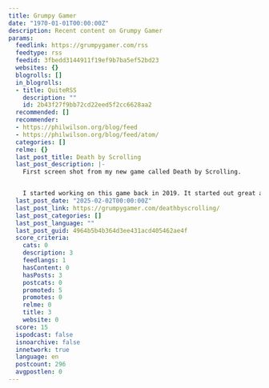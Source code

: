 ```yaml
---
title: Grumpy Gamer
date: "1970-01-01T00:00:00Z"
description: Recent content on Grumpy Gamer
params:
  feedlink: https://grumpygamer.com/rss
  feedtype: rss
  feedid: 3fbedd3144911f19ef9b7ba5ef52bd23
  websites: {}
  blogrolls: []
  in_blogrolls:
  - title: QuiteRSS
    description: ""
    id: 2b43f27f9bb72cd22eed5f2cc6628aa2
  recommended: []
  recommender:
  - https://philwilson.org/blog/feed
  - https://philwilson.org/blog/feed/atom/
  categories: []
  relme: {}
  last_post_title: Death by Scrolling
  last_post_description: |-
    First screen shot from my new game called Death by Scrolling.


    I started working on this game back in 2019. It started out great and everybody I showed it to loved it, but it was simple. Everyone
  last_post_date: "2025-02-02T00:00:00Z"
  last_post_link: https://grumpygamer.com/deathbyscrolling/
  last_post_categories: []
  last_post_language: ""
  last_post_guid: 4964b5b4b364d3ee431acd405462ae4f
  score_criteria:
    cats: 0
    description: 3
    feedlangs: 1
    hasContent: 0
    hasPosts: 3
    postcats: 0
    promoted: 5
    promotes: 0
    relme: 0
    title: 3
    website: 0
  score: 15
  ispodcast: false
  isnoarchive: false
  innetwork: true
  language: en
  postcount: 296
  avgpostlen: 0
---
```

